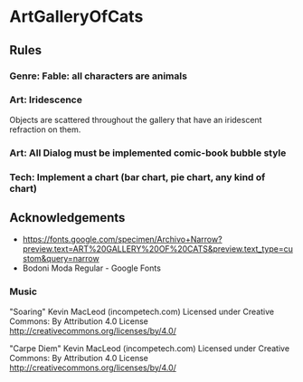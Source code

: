 # ArtGalleryOfCats

## Rules

### Genre: Fable: all characters are animals

### Art: Iridescence
Objects are scattered throughout the gallery that have an iridescent refraction
on them.

### Art: All Dialog must be implemented comic-book bubble style

### Tech: Implement a chart (bar chart, pie chart, any kind of chart)


## Acknowledgements

- https://fonts.google.com/specimen/Archivo+Narrow?preview.text=ART%20GALLERY%20OF%20CATS&preview.text_type=custom&query=narrow
- Bodoni Moda Regular - Google Fonts

### Music

"Soaring" Kevin MacLeod (incompetech.com)
Licensed under Creative Commons: By Attribution 4.0 License
http://creativecommons.org/licenses/by/4.0/

"Carpe Diem" Kevin MacLeod (incompetech.com)
Licensed under Creative Commons: By Attribution 4.0 License
http://creativecommons.org/licenses/by/4.0/

